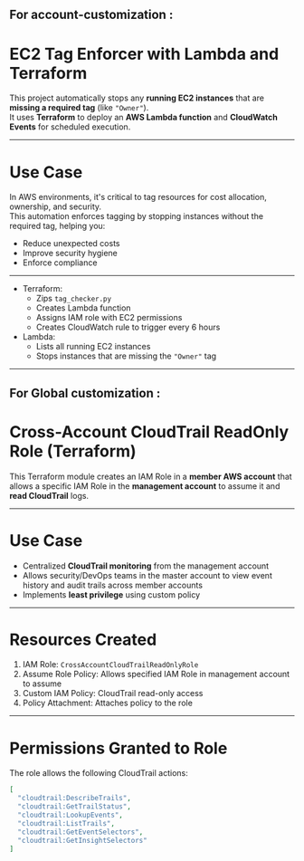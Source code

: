 ## For account-customization :

# EC2 Tag Enforcer with Lambda and Terraform

This project automatically stops any **running EC2 instances** that are **missing a required tag** (like `"Owner"`).  
It uses **Terraform** to deploy an **AWS Lambda function** and **CloudWatch Events** for scheduled execution.

---

# Use Case

In AWS environments, it's critical to tag resources for cost allocation, ownership, and security.  
This automation enforces tagging by stopping instances without the required tag, helping you:

- Reduce unexpected costs
- Improve security hygiene
- Enforce compliance

---

- Terraform:
  - Zips `tag_checker.py`
  - Creates Lambda function
  - Assigns IAM role with EC2 permissions
  - Creates CloudWatch rule to trigger every 6 hours
- Lambda:
  - Lists all running EC2 instances
  - Stops instances that are missing the `"Owner"` tag

---




## For Global customization :

# Cross-Account CloudTrail ReadOnly Role (Terraform)

This Terraform module creates an IAM Role in a **member AWS account** that allows a specific IAM Role in the **management account** to assume it and **read CloudTrail** logs.

---

# Use Case

- Centralized **CloudTrail monitoring** from the management account
- Allows security/DevOps teams in the master account to view event history and audit trails across member accounts
- Implements **least privilege** using custom policy

---

# Resources Created

1. IAM Role: `CrossAccountCloudTrailReadOnlyRole`
2. Assume Role Policy: Allows specified IAM Role in management account to assume
3. Custom IAM Policy: CloudTrail read-only access
4. Policy Attachment: Attaches policy to the role

---

# Permissions Granted to Role

The role allows the following CloudTrail actions:

```json
[
  "cloudtrail:DescribeTrails",
  "cloudtrail:GetTrailStatus",
  "cloudtrail:LookupEvents",
  "cloudtrail:ListTrails",
  "cloudtrail:GetEventSelectors",
  "cloudtrail:GetInsightSelectors"
]
